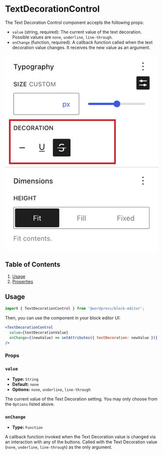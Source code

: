 # TextDecorationControl

The Text Decoration Control component accepts the following props:

- `value` (string, required): The current value of the text decoration. Possible values are `none`, `underline`, `line-through`.
- `onChange` (function, required): A callback function called when the text decoration value changes. It receives the new value as an argument.

![TextDecorationControl Element in Inspector Control](https://raw.githubusercontent.com/WordPress/gutenberg/HEAD/docs/assets/text-decoration-component.png?raw=true)

## Table of Contents

1. [Usage](#usage)
3. [Properties](#props)

## Usage

```jsx
import { TextDecorationControl } from '@wordpress/block-editor';
```

Then, you can use the component in your block editor UI:

```jsx
<TextDecorationControl
  value={textDecorationValue}
  onChange={(newValue) => setAttributes({ textDecoration: newValue })}
/>
```

### Props

### `value`

-   **Type:** `String`
-   **Default:** `none`
-   **Options:** `none`, `underline`, `line-through`

The current value of the Text Decoration setting. You may only choose from the `Options` listed above.

### `onChange`

-   **Type:** `Function`

A callback function invoked when the Text Decoration value is changed via an interaction with any of the buttons. Called with the Text Decoration value (`none`, `underline`, `line-through`) as the only argument.